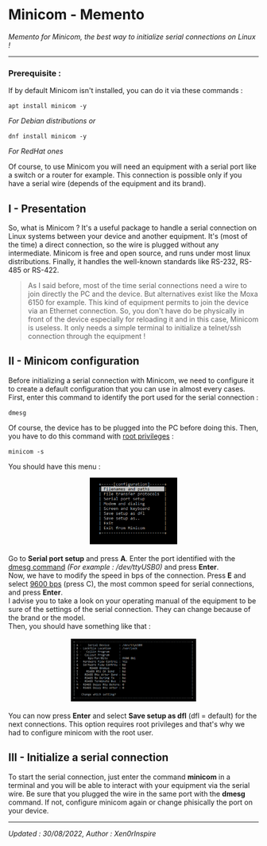 # Minicom - Memento
<i>Memento for Minicom, the best way to initialize serial connections on Linux !</i>
__________

### Prerequisite : 

If by default Minicom isn't installed, you can do it via these commands :

```
apt install minicom -y
```
<i>For Debian distributions or</i>
```
dnf install minicom -y
```
<i>For RedHat ones</i>

Of course, to use Minicom you will need an equipment with a serial port like a switch or a router for example. This connection is possible only if you have a serial wire (depends of the equipment and its brand).

## I - Presentation

So, what is Minicom ? It's a useful package to handle a serial connection on Linux systems between your device and another equipment. It's (most of the time) a direct connection, so the wire is plugged without any intermediate. Minicom is free and open source, and runs under most linux distributions. Finally, it handles the well-known standards like RS-232, RS-485 or RS-422. 

>As I said before, most of the time serial connections need a wire to join directly the PC and the device. But alternatives exist like the Moxa 6150 for example. This kind of equipment permits to join the device via an Ethernet connection. So, you don't have do be physically in front of the device especially for reloading it and in this case, Minicom is useless. It only needs a simple terminal to initialize a telnet/ssh connection through the equipment !

## II - Minicom configuration

Before initializing a serial connection with Minicom, we need to configure it to create a default configuration that you can use in almost every cases. 
First, enter this command to identify the port used for the serial connection :
```
dmesg
```
Of course, the device has to be plugged into the PC before doing this.
Then, you have to do this command with <u>root privileges</u> :
```
minicom -s
```
You should have this menu :
<div style="text-align:center"><img src="img/menu.png" style="width:35%"/></div>
<br>
Go to <b>Serial port setup</b> and press <b>A</b>.
Enter the port identified with the <u>dmesg command</u> <i>(For example : /dev/ttyUSB0)</i> and press <b>Enter</b>.
<br>Now, we have to modify the speed in bps of the connection. Press <b>E</b> and select <u>9600 bps</u> (press C), the most common speed for serial connections, and press <b>Enter</b>.<br>
I advise you to take a look on your operating manual of the equipment to be sure of the settings of the serial connection. They can change because of the brand or the model.<br>
Then, you should have something like that :
<br>
<br>
<div style="text-align:center"><img src="img/final_settings.png" style="width:50%"/></div>
<br>
You can now press <b>Enter</b> and select <b>Save setup as dfl</b> (dfl = default) for the next connections. This option requires root privileges and that's why we had to configure minicom with the root user.


## III - Initialize a serial connection

To start the serial connection, just enter the command <b>minicom</b> in a terminal and you will be able to interact with your equipment via the serial wire. Be sure that you plugged the wire in the same port with the <b>dmesg</b> command. If not, configure minicom again or change phisically the port on your device.

__________
<i>Updated : 30/08/2022, Author : Xen0rInspire</i>
